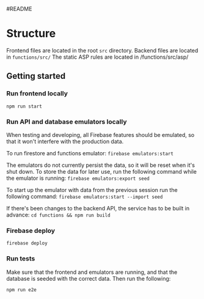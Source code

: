 #README
# Structure

Frontend files are located in the root `src` directory. 
Backend files are located in `functions/src/`
The static ASP rules are located in /functions/src/asp/

## Getting started

### Run frontend locally

`npm run start`

### Run API and database emulators locally

When testing and developing, all Firebase features should be emulated, so that it won't interfere with the production data.

To run firestore and functions emulator:
`firebase emulators:start`

The emulators do not currently persist the data, so it will be reset when it's shut down. To store the data for later use, run the following command while the emulator is running:
`firebase emulators:export seed`

To start up the emulator with data from the previous session run the following command:
`firebase emulators:start --import seed`

If there's been changes to the backend API, the service has to be built in advance:
`cd functions && npm run build`

### Firebase deploy

`firebase deploy`

### Run tests

Make sure that the frontend and emulators are running, and that the database is seeded with the correct data. Then run the following:

`npm run e2e`
